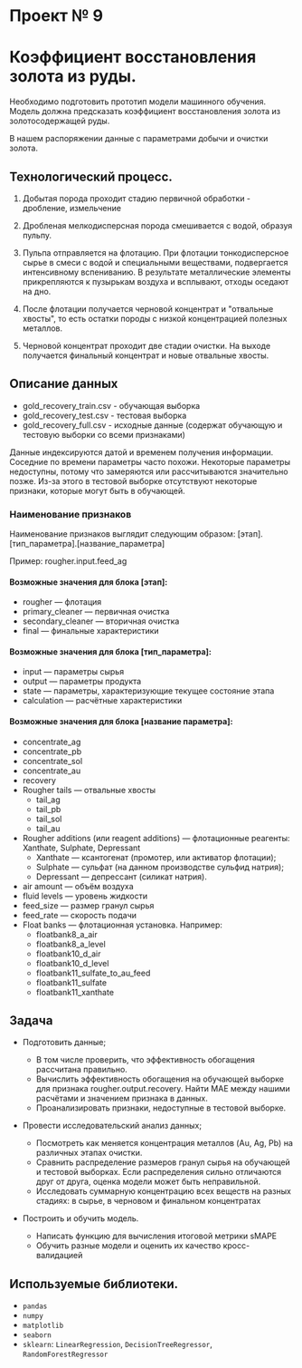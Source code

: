 # Проект № 9
# Коэффициент восстановления золота из руды.

Необходимо подготовить прототип модели машинного обучения.
Модель должна предсказать коэффициент восстановления золота из золотосодержащей руды.

В нашем распоряжении данные с параметрами добычи и очистки золота.

## Технологический процесс.

1. Добытая порода проходит стадию первичной обработки - дробление, измельчение

2. Дробленая мелкодисперсная порода смешивается с водой, образуя пульпу.

3. Пульпа отправляется на флотацию. При флотации тонкодисперсное сырье в смеси с водой и специальными веществами, подвергается интенсивному вспениванию. В результате металлические элементы прикрепляются к пузырькам воздуха и всплывают, отходы оседают на дно.

4. После флотации получается черновой концентрат и "отвальные хвосты", то есть остатки породы с низкой концентрацией полезных металлов.

5. Черновой концентрат проходит две стадии очистки. На выходе получается финальный концентрат и новые отвальные хвосты.


## Описание данных 

- gold_recovery_train.csv - обучающая выборка
- gold_recovery_test.csv - тестовая выборка
- gold_recovery_full.csv - исходные данные (содержат обучающую и тестовую выборки со всеми признаками)

Данные индексируются датой и временем получения информации. Соседние по времени параметры часто похожи.
Некоторые параметры недоступны, потому что замеряются или рассчитываются значительно позже. Из-за этого в тестовой выборке отсутствуют некоторые признаки, которые могут быть в обучающей.


### Наименование признаков

Наименование признаков выглядит следующим образом:
[этап].[тип_параметра].[название_параметра]

Пример:
rougher.input.feed_ag

#### Возможные значения для блока [этап]:

- rougher — флотация
- primary_cleaner — первичная очистка
- secondary_cleaner — вторичная очистка
- final — финальные характеристики

#### Возможные значения для блока [тип_параметра]:

- input — параметры сырья
- output — параметры продукта
- state — параметры, характеризующие текущее состояние этапа
- calculation — расчётные характеристики

#### Возможные значения для блока [название параметра]:
- concentrate_ag
- concentrate_pb
- concentrate_sol
- concentrate_au
- recovery
- Rougher tails — отвальные хвосты
    - tail_ag
    - tail_pb
    - tail_sol
    - tail_au
- Rougher additions (или reagent additions) — флотационные реагенты: Xanthate, Sulphate, Depressant
    - Xanthate — ксантогенат (промотер, или активатор флотации);
    - Sulphate — сульфат (на данном производстве сульфид натрия);
    - Depressant — депрессант (силикат натрия).
- air amount — объём воздуха
- fluid levels — уровень жидкости
- feed_size — размер гранул сырья
- feed_rate — скорость подачи
- Float banks — флотационная установка. Например:
    - floatbank8_a_air
    - floatbank8_a_level
    - floatbank10_d_air
    - floatbank10_d_level
    - floatbank11_sulfate_to_au_feed
    - floatbank11_sulfate
    - floatbank11_xanthate


## Задача

- Подготовить данные;
    - В том числе проверить, что эффективность обогащения рассчитана правильно.
    - Вычислить эффективность обогащения на обучающей выборке для признака rougher.output.recovery. Найти МАЕ между нашими расчётами и значением признака в данных.
    - Проанализировать признаки, недоступные в тестовой выборке.

- Провести исследовательский анализ данных;
    - Посмотреть как меняется концентрация металлов (Au, Ag, Pb) на различных этапах очистки.
    - Сравнить распределение размеров гранул сырья на обучающей и тестовой выборках. Если распределения сильно отличаются друг от друга, оценка модели может быть неправильной.
    - Исследовать суммарную концентрацию всех веществ на разных стадиях: в сырье, в черновом и финальном концентратах

- Построить и обучить модель.
    - Написать функцию для вычисления итоговой метрики sMAPE
    - Обучить разные модели и оценить их качество кросс-валидацией

## Используемые библиотеки.
- `pandas`
- `numpy`
- `matplotlib`
- `seaborn`
- `sklearn`: `LinearRegression`, `DecisionTreeRegressor`, `RandomForestRegressor`

